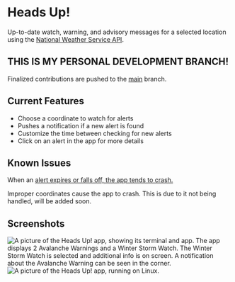 # Heads Up!
Up-to-date watch, warning, and advisory messages for a selected location using the [National Weather Service API](https://www.weather.gov/documentation/services-web-api).

## THIS IS MY PERSONAL DEVELOPMENT BRANCH!

Finalized contributions are pushed to the [main](https://github.com/catfxngs/headsup/tree/main) branch.

## Current Features

- Choose a coordinate to watch for alerts
- Pushes a notification if a new alert is found
- Customize the time between checking for new alerts
- Click on an alert in the app for more details

## Known Issues

When an [alert expires or falls off, the app tends to crash.](https://github.com/spikeyscout/headsup/issues/1)

Improper coordinates cause the app to crash. This is due to it not being handled, will be added soon.

## Screenshots

![A picture of the Heads Up! app, showing its terminal and app. The app displays 2 Avalanche Warnings and a Winter Storm Watch. The Winter Storm Watch is selected and additional info is on screen. A notification about the Avalanche Warning can be seen in the corner.](https://raw.githubusercontent.com/spikeyscout/headsup/2b2ad11f2dc583d69bde8a0b6c8b356fc77b4a82/img/img1.png)
![A picture of the Heads Up! app, running on Linux.](https://github.com/spikeyscout/headsup/blob/main/img/img2.png?raw=true)
